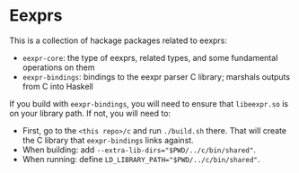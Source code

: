 # Eexprs

This is a collection of hackage packages related to eexprs:

  * `eexpr-core`: the type of eexprs, related types, and some fundamental operations on them
  * `eexpr-bindings`: bindings to the eexpr parser C library; marshals outputs from C into Haskell

If you build with `eexpr-bindings`, you will need to ensure that `libeexpr.so` is on your library path.
If not, you will need to:

  * First, go to the `<this repo>/c` and run `./build.sh` there.
    That will create the C library that `eexpr-bindings` links against.
  * When building: add `--extra-lib-dirs="$PWD/../c/bin/shared"`.
  * When running: define `LD_LIBRARY_PATH="$PWD/../c/bin/shared"`.


